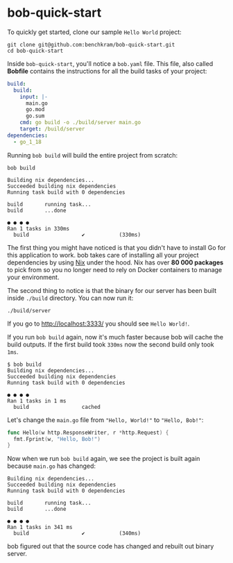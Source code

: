 # bob-quick-start

To quickly get started, clone our sample `Hello World` project:

```shell
git clone git@github.com:benchkram/bob-quick-start.git
cd bob-quick-start 
```

Inside `bob-quick-start`, you'll notice a `bob.yaml` file. This file, also called **Bobfile** contains the instructions
for all the build tasks of your project:

```yaml
build:
  build:
    input: |-
      main.go
      go.mod
      go.sum
    cmd: go build -o ./build/server main.go
    target: /build/server
dependencies:
  - go_1_18
```

Running `bob build` will build the entire project from scratch:

```shell
bob build

Building nix dependencies...
Succeeded building nix dependencies
Running task build with 0 dependencies

build      	running task...
build      	...done

● ● ● ●
Ran 1 tasks in 330ms 
  build              	✔       	(330ms)
```

The first thing you might have noticed is that you didn't have to install Go for this application to work. bob takes
care of installing all your project dependencies by using [Nix](https://nixos.org/) under the hood. Nix has over **80 000 packages** to pick from so
you no longer need to rely on Docker containers to manage your environment.

The second thing to notice is that the binary for our server has been built inside `./build` directory. You can now run it:

```shell
./build/server 
```

If you go to [http://localhost:3333/](http://localhost:3333/) you should see `Hello World!`.

If you run `bob build` again, now it's much faster because bob will cache the build outputs. If the first build
took `330ms`
now the second build only took `1ms`.

```shell
$ bob build     
Building nix dependencies...
Succeeded building nix dependencies
Running task build with 0 dependencies

● ● ● ●
Ran 1 tasks in 1 ms
  build              	cached  
```

Let's change the `main.go` file from `"Hello, World!"` to `"Hello, Bob!"`:

```go
func Hello(w http.ResponseWriter, r *http.Request) {
  fmt.Fprint(w, "Hello, Bob!")
}
```

Now when we run `bob build` again, we see the project is built again because `main.go` has changed:

```shell
Building nix dependencies...
Succeeded building nix dependencies
Running task build with 0 dependencies

build      	running task...
build      	...done

● ● ● ●
Ran 1 tasks in 341 ms
  build              	✔       	(340ms)
```

bob figured out that the source code has changed and rebuilt out binary server. 
